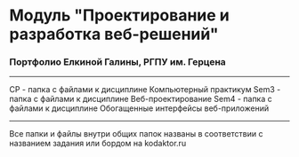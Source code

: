 # Модуль "Проектирование и разработка веб-решений"
### Портфолио Елкиной Галины, РГПУ им. Герцена
- - - - -
CP - папка с файлами к дисциплине Компьютерный практикум
Sem3 - папка с файлами к дисциплине Веб-проектирование
Sem4 - папка с файлами к дисциплине Обогащенные интерфейсы веб-приложений
- - - - -
Все папки и файлы внутри общих папок названы в соответствии с названием задания или бордом на kodaktor.ru